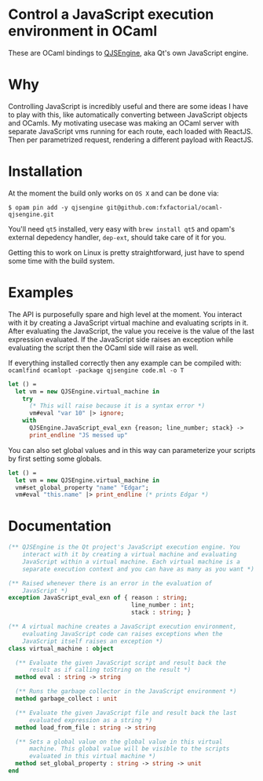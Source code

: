 Control a JavaScript execution environment in OCaml
==========================================================

These are OCaml bindings to
[QJSEngine](http://doc.qt.io/qt-5/qjsengine.html), aka Qt's own
JavaScript engine.

Why
===

Controlling JavaScript is incredibly useful and there are some ideas I
have to play with this, like automatically converting between
JavaScript objects and OCamls. My motivating usecase was making an
OCaml server with separate JavaScript vms running for each route, each
loaded with ReactJS. Then per parametrized request, rendering a
different payload with ReactJS.

Installation
==============

At the moment the build only works on `OS X` and can be done via:

```shell
$ opam pin add -y qjsengine git@github.com:fxfactorial/ocaml-qjsengine.git
```

You'll need `qt5` installed, very easy with `brew install qt5` and
opam's external depedency handler, `dep-ext`, should take care of it
for you.

Getting this to work on Linux is pretty straightforward, just have to
spend some time with the build system.

Examples
=========

The API is purposefully spare and high level at the moment. You
interact with it by creating a JavaScript virtual machine and
evaluating scripts in it. After evaluating the JavaScript, the value
you receive is the value of the last expression evaluated. If the
JavaScript side raises an exception while evaluating the script then
the OCaml side will raise as well.

If everything installed correctly then any example can be compiled
with: `ocamlfind ocamlopt -package qjsengine code.ml -o T`


```ocaml
let () =
  let vm = new QJSEngine.virtual_machine in
    try
	  (* This will raise because it is a syntax error *)
      vm#eval "var 10" |> ignore;
    with
      QJSEngine.JavaScript_eval_exn {reason; line_number; stack} ->
      print_endline "JS messed up"
```

You can also set global values and in this way can parameterize your
scripts by first setting some globals.

```ocaml
let () =
  let vm = new QJSEngine.virtual_machine in
  vm#set_global_property "name" "Edgar";
  vm#eval "this.name" |> print_endline (* prints Edgar *)
```

Documentation
===============

```ocaml
(** QJSEngine is the Qt project's JavaScript execution engine. You
    interact with it by creating a virtual machine and evaluating
    JavaScript within a virtual machine. Each virtual machine is a
    separate execution context and you can have as many as you want *)

(** Raised whenever there is an error in the evaluation of
    JavaScript *)
exception JavaScript_eval_exn of { reason : string;
                                   line_number : int;
                                   stack : string; }

(** A virtual machine creates a JavaScript execution environment,
    evaluating JavaScript code can raises exceptions when the
    JavaScript itself raises an exception *)
class virtual_machine : object

  (** Evaluate the given JavaScript script and result back the
      result as if calling toString on the result *)
  method eval : string -> string

  (** Runs the garbage collector in the JavaScript environment *)
  method garbage_collect : unit

  (** Evaluate the given JavaScript file and result back the last
      evaluated expression as a string *)
  method load_from_file : string -> string

  (** Sets a global value on the global value in this virtual
      machine. This global value will be visible to the scripts
      evaluated in this virtual machine *)
  method set_global_property : string -> string -> unit
end
```
